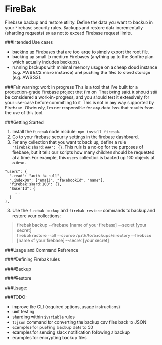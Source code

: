 # FireBak

Firebase backup and restore utility. Define the data you want to backup in your Firebase security rules. Backups and restore data incrementally (sharding requests) so as not to exceed Firebase request limits.

###Intended Use cases
- backing up Firebases that are too large to simply export the root file.
- backing up small to medium Firebases (anything up to the Bonfire plan which actually includes backups).
- running backups with minimal memory usage on a cheap cloud instance (e.g. AWS EC2 micro instance) and pushing the files to cloud storage (e.g. AWS S3).

###Fair warning: work in progress
This is a tool that I've built for a production-grade Firebase project that I'm on. That being said, it should still be considered a work-in-progress, and you should test it extensively for your use-case before committing to it. This is not in any way supported by Firebase. Obviously, I'm not responsible for any data loss that results from the use of this tool.

###Getting Started

1. Install the `firebak` node module: `npm install firebak`.
2. Go to your firebase security settings in the firebase dashboard.
3. For any collection that you want to back up, define a rule `"firebak:shard:###": {}`. This rule is a no-op for the purposes of firebase, but it tells our scripts how many children should be requested at a time. For example, this `users` collection is backed up 100 objects at a time.
```
"users": {
  ".read": "auth != null",
  ".indexOn": ["email", "facebookId", "name"],
  "firebak:shard:100": {},
  "$userId": {
    ...
  }
},
```
3. Use the `firebak backup` and `firebak restore` commands to backup and restore your collections:  
> firebak backup --firebase [name of your firebase] --secret [your secret]  
> firebak restore --all --source /path/to/backups/directory --firebase [name of your firebase] --secret [your secret]

###Usage and Command Reference

####Defining Firebak rules

####Backup

####Restore

###Usage:

###TODO:

- improve the CLI (required options, usage instructions)
- unit testing
- sharding within `$variable` rules
- `tojson` command for converting the backup csv files back to JSON
- examples for pushing backup data to S3
- examples for sending slack notification following a backup
- examples for encrypting backup files
